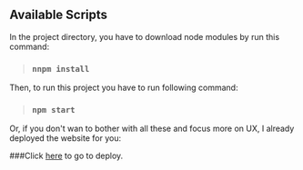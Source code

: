 ## Available Scripts

In the project directory, you have to download node modules by run this command:

>### `nnpm install`


Then, to run this project you have to run following command:
>### `npm start`


Or, if you don't wan to bother with all these and focus more on UX, I already deployed the website for you:

###Click [here]([quora.com/profile/Ashish-Kulkarni-100](https://62fe1d285e5be2000834c9da--eclectic-custard-14129f.netlify.app)) to go to deploy. 
